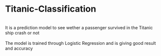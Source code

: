 # Titanic-Classification
<br>It is a prediction model to see wether a passenger survived in the Titanic ship crash or not</br>
<br>The model is trained through Logistic Regression and is giving good result and accuracy</br>
